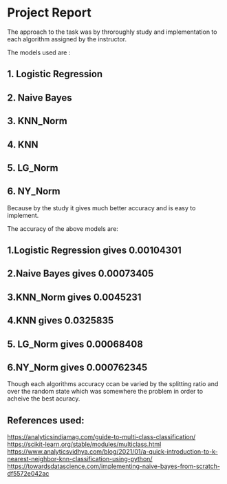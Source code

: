 # Project Report

The approach to the task was by throroughly study and implementation to each algorithm assigned by the instructor.

The models used are :
## 1. Logistic Regression

## 2. Naive Bayes

## 3. KNN_Norm

## 4. KNN

## 5. LG_Norm

## 6. NY_Norm

Because by the study it gives much better accuracy and is easy to implement.

The accuracy of the above models are:
## 1.Logistic Regression gives 0.00104301
## 2.Naive Bayes gives 0.00073405
## 3.KNN_Norm gives 0.0045231
## 4.KNN gives 0.0325835
## 5. LG_Norm gives 0.00068408
## 6.NY_Norm gives  0.000762345

Though each algorithms accuracy ccan be varied by the splitting ratio and over the random state which was somewhere the problem in order to acheive the best acuracy.

## References used:
https://analyticsindiamag.com/guide-to-multi-class-classification/
https://scikit-learn.org/stable/modules/multiclass.html
https://www.analyticsvidhya.com/blog/2021/01/a-quick-introduction-to-k-nearest-neighbor-knn-classification-using-python/
https://towardsdatascience.com/implementing-naive-bayes-from-scratch-df5572e042ac
